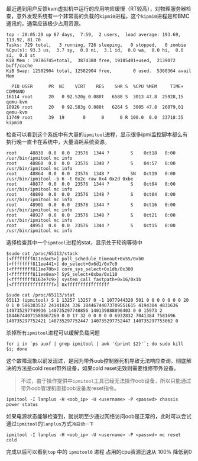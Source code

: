 最近遇到用户反馈kvm虚拟机中运行的应用响应缓慢（RT较高），对物理服务器检查，意外发现系统有一个非常高的负载的`kipmi0`进程。这个`kipmi0`进程是和BMC通讯的，通常应该极少占用资源。

```
top - 20:05:20 up 87 days,  7:59,  2 users,  load average: 193.69, 113.92, 81.70
Tasks: 729 total,   3 running, 726 sleeping,   0 stopped,   0 zombie
%Cpu(s): 93.3 us,  3.7 sy,  0.0 ni,  3.1 id,  0.0 wa,  0.0 hi,  0.0 si,  0.0 st
KiB Mem : 19786745+total,  3874380 free, 19185401+used,  2139072 buff/cache
KiB Swap: 12582904 total, 12582904 free,        0 used.  5360364 avail Mem

  PID USER      PR  NI    VIRT    RES    SHR S  %CPU %MEM     TIME+ COMMAND
16114 root      20   0 92.520g 0.088t   6588 S  3013 47.8  25928,15 qemu-kvm
10926 root      20   0 92.583g 0.088t   6264 S  3005 47.8  26079,01 qemu-kvm
11749 root      39  19       0      0      0 R 100.0  0.0  33718:35 kipmi0
```

检查可以看到这个系统中有大量的`ipmitool`进程，显示很多ipmi监控脚本都么有执行晚一直卡在系统中，大量消耗系统资源。

```
root     48830  0.0  0.0  23576  1344 ?        S    Oct18   0:00 /usr/bin/ipmitool mc info
root     48860  0.0  0.0  23576  1348 ?        S    04:57   0:00 /usr/bin/ipmitool mc info
root     48864  0.0  0.0  23576  1348 ?        SN   Oct19   0:00 /usr/bin/ipmitool -b 6 -t 0x2c raw 0x4 0x2d 0xbe
root     48877  0.0  0.0  23576  1344 ?        S    Oct04   0:00 /usr/bin/ipmitool mc info
root     48890  0.0  0.0  23576  1348 ?        S    Oct04   0:00 /usr/bin/ipmitool mc info
root     48901  0.0  0.0  23576  1344 ?        S    Oct16   0:00 /usr/bin/ipmitool mc info
root     48927  0.0  0.0  23576  1348 ?        S    Oct21   0:00 /usr/bin/ipmitool mc info
root     48953  0.0  0.0  23576  1344 ?        S    Oct15   0:00 /usr/bin/ipmitool mc info
```

选择检查其中一个`ipmtool`进程的stat，显示处于轮询等待中

```
$sudo cat /proc/65113/stack
[<ffffffff811edac5>] poll_schedule_timeout+0x55/0xb0
[<ffffffff811ee441>] do_select+0x6d1/0x7c0
[<ffffffff811ee70b>] core_sys_select+0x1db/0x300
[<ffffffff811ee8ea>] SyS_select+0xba/0x110
[<ffffffff8163e7c9>] system_call_fastpath+0x16/0x1b
[<ffffffffffffffff>] 0xffffffffffffffff

$sudo cat /proc/65113/stat
65113 (ipmitool) S 1 13257 13257 0 -1 1077944320 501 0 0 0 0 0 0 0 20 0 1 0 596383532 24141824 336 18446744073709551615 4194304 4831636 140735297749936 140735297748856 140139888896403 0 0 15973 2 18446744071580867269 0 0 17 32 0 0 0 0 0 6932832 7041384 7581696 140735297752421 140735297752447 140735297752447 140735297753062 0
```

杀掉所有`ipmitool`进程可以缓解负载问题

```
for i in `ps auxf | grep ipmitool | awk '{print $2}'`; do sudo kill $i; done
```

这个故障现象以前发现过，是因为带外oob控制器死机导致无法响应查询。彻底解决的方法是cold reset带外设备，如果cold reset无效则需要维修带外设备。

> 不过，由于操作提供中`ipmitool`工具已经无法操作oob设备，所以只能通过带外oob管理机直接oob设备发reset指令。

```
ipmitool -I lanplus -H <oob_ip> -U <username> -P <passwd> chassis power status
```

如果电源状态能够检查到，就说明至少通过网络访问oob是正常的，此时可以尝试通过`ipmitool`的`lanplus`方式`冷启动一下`

```
ipmitool -I lanplus -H <oob_ip> -U <username> -P <passwd> mc reset cold
```

完成以后可以看到`top` 中的 `ipmitool0` 进程 占用的cpu资源迅速从 100% 降低到0